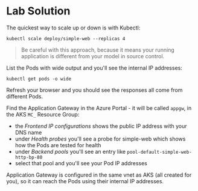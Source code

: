# Lab Solution

The quickest way to scale up or down is with Kubectl:

```
kubectl scale deploy/simple-web --replicas 4
```

> Be careful with this approach, because it means your running application is different from your model in source control.

List the Pods with wide output and you'll see the internal IP addresses:

```
kubectl get pods -o wide
```

Refresh your browser and you should see the responses all come from different Pods.

Find the Application Gateway in the Azure Portal - it will be called `appgw`, in the AKS `MC_` Resource Group:

- the _Frontend IP configurations_ shows the public IP address with your DNS name
- under _Health probes_ you'll see a probe for simple-web which shows how the Pods are tested for health
- under _Backend pools_ you'll see an entry like  `pool-default-simple-web-http-bp-80`
- select that pool and you'll see your Pod IP addresses

Application Gateway is configured in the same vnet as AKS (all created for you), so it can reach the Pods using their internal IP addresses.